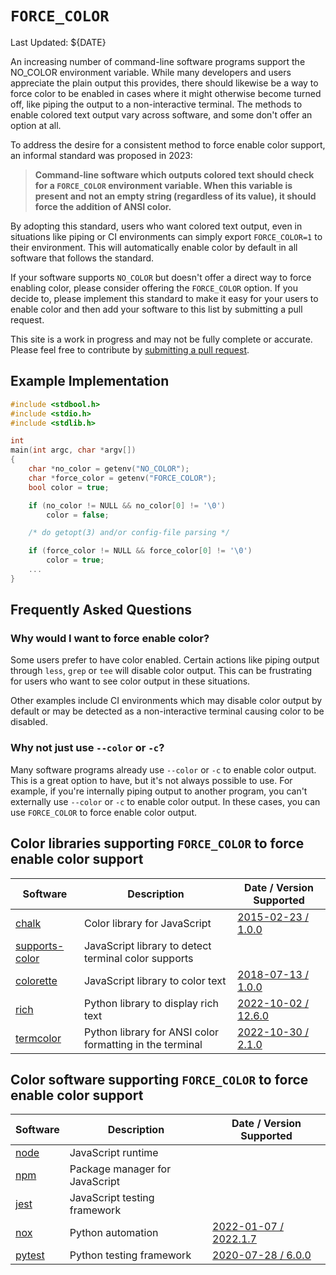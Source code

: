 # `FORCE_COLOR`

<time datetime="${DATE}">Last Updated: ${DATE}</time>

An increasing number of command-line software programs support the NO_COLOR environment variable. While many developers and users appreciate the plain output this provides, there should likewise be a way to force color to be enabled in cases where it might otherwise become turned off, like piping the output to a non-interactive terminal. The methods to enable colored text output vary across software, and some don't offer an option at all.

To address the desire for a consistent method to force enable color support, an informal standard was proposed in 2023:

> **Command-line software which outputs colored text should check for a `FORCE_COLOR` environment variable. When this variable is present and not an empty string (regardless of its value), it should force the addition of ANSI color.**

By adopting this standard, users who want colored text output, even in situations like piping or CI environments can simply export `FORCE_COLOR=1` to their environment. This will automatically enable color by default in all software that follows the standard.

If your software supports `NO_COLOR` but doesn't offer a direct way to force enabling color, please consider offering the `FORCE_COLOR` option. If you decide to, please implement this standard to make it easy for your users to enable color and then add your software to this list by submitting a pull request.

This site is a work in progress and may not be fully complete or accurate. Please feel free to contribute by [submitting a pull request](https://github.com/donatj/force-color.org).

## Example Implementation

```c
#include <stdbool.h>
#include <stdio.h>
#include <stdlib.h>

int
main(int argc, char *argv[])
{
    char *no_color = getenv("NO_COLOR");
    char *force_color = getenv("FORCE_COLOR");
    bool color = true;

    if (no_color != NULL && no_color[0] != '\0')
        color = false;

    /* do getopt(3) and/or config-file parsing */

    if (force_color != NULL && force_color[0] != '\0')
        color = true;
    ...
}
```

## Frequently Asked Questions

### Why would I want to force enable color?

Some users prefer to have color enabled. Certain actions like piping output through `less`, `grep` or `tee` will disable color output. This can be frustrating for users who want to see color output in these situations.

Other examples include CI environments which may disable color output by default or may be detected as a non-interactive terminal causing color to be disabled.

### Why not just use `--color` or `-c`?

Many software programs already use `--color` or `-c` to enable color output. This is a great option to have, but it's not always possible to use. For example, if you're internally piping output to another program, you can't externally use `--color` or `-c` to enable color output. In these cases, you can use `FORCE_COLOR` to force enable color output.

## Color libraries supporting `FORCE_COLOR` to force enable color support

| Software | Description | Date / Version Supported |
|-|-|-|
| [chalk](https://github.com/chalk) | Color library for JavaScript | [2015-02-23 / 1.0.0](https://github.com/chalk/chalk/releases/tag/v1.0.0) |
| [supports-color](https://www.npmjs.com/package/supports-color) | JavaScript library to detect terminal color supports | |
| [colorette](https://www.npmjs.com/package/colorette) | JavaScript library to color text | [2018-07-13 / 1.0.0](https://github.com/jorgebucaran/colorette/releases/tag/1.0.0) |
| [rich](https://github.com/Textualize/rich) | Python library to display rich text | [2022-10-02 / 12.6.0](https://github.com/Textualize/rich/releases/tag/v12.6.0) |
| [termcolor](https://github.com/termcolor/termcolor) | Python library for ANSI color formatting in the terminal | [2022-10-30 / 2.1.0](https://github.com/termcolor/termcolor/releases/tag/2.1.0) |

## Color software supporting `FORCE_COLOR` to force enable color support

| Software | Description | Date / Version Supported |
|-|-|-|
| [node](https://nodejs.org/node) | JavaScript runtime | |
| [npm](https://www.npmjs.com/npm) | Package manager for JavaScript | |
| [jest](https://jestjs.io/jest) | JavaScript testing framework | |
| [nox](https://nox.thea.codes) | Python automation | [2022-01-07 / 2022.1.7](https://github.com/wntrblm/nox/releases/tag/2022.1.7) |
| [pytest](https://docs.pytest.org) | Python testing framework | [2020-07-28 / 6.0.0](https://github.com/pytest-dev/pytest/releases/tag/6.0.0) |
